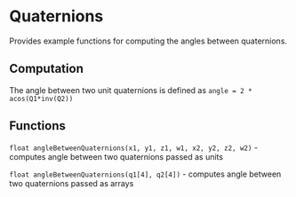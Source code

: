 # Quaternions

Provides example functions for computing the angles between quaternions.

## Computation

The angle between two unit quaternions is defined as `angle = 2 * acos(Q1*inv(Q2))`

## Functions

`float angleBetweenQuaternions(x1, y1, z1, w1, x2, y2, z2, w2)` - computes angle between two quaternions passed as units

`float angleBetweenQuaternions(q1[4], q2[4])` - computes angle between two quaternions passed as arrays
